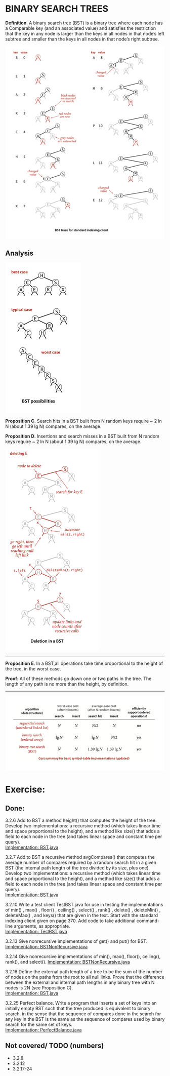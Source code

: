 # BINARY SEARCH TREES

**Definition**. A binary search tree (BST) is a binary tree where
each node has a Comparable key (and an associated value) and
satisfies the restriction that the key in any node is larger than
the keys in all nodes in that node’s left subtree and smaller
than the keys in all nodes in that node’s right subtree.

![img.png](../../resources/BST_trace.png)

## Analysis

![img.png](../../resources/BST_posibilities.png)

**Proposition C**. Search hits in a BST built from N random keys
require ~ 2 ln N (about 1.39 lg N) compares, on the average.

**Proposition D**. Insertions and search misses in a BST built from N
random keys require ~ 2 ln N (about 1.39 lg N) compares,
on the average.

![img.png](../../resources/deletion_in_BST.png)

___
**Proposition E**. In a BST,all operations take time proportional to
the height of the tree, in the worst case.

**Proof**: All of these methods go down one or two paths in the tree.
The length of any path is no more than the height, by definition.
***

![img.png](../../resources/BST_summary.png)

# Exercise:

## Done:

3.2.6 Add to BST a method height() that computes the height of the
tree. Develop two implementations: a recursive method (which takes
linear time and space proportional to the height), and a method
like size() that adds a field to each node in the tree (and takes
linear space and constant time per query).  
[Implementation: BST.java](./BST.java)

3.2.7 Add to BST a recursive method avgCompares() that computes the average number of
compares required by a random search hit in a given BST (the internal path length of the
tree divided by its size, plus one). Develop two implementations: a recursive method
(which takes linear time and space proportional to the height), and a method like size()
that adds a field to each node in the tree (and takes linear space and constant time per query).  
[Implementation: BST.java](./BST.java)

3.2.10 Write a test client TestBST.java for use in testing the implementations of
min() , max() , floor() , ceiling() , select() , rank() , delete() , deleteMin() ,
deleteMax() , and keys() that are given in the text. Start with the standard indexing
client given on page 370. Add code to take additional command-line arguments, as appropriate.  
[Implementation: TestBST.java](./exercises/TestBST.java)

3.2.13 Give nonrecursive implementations of get() and put() for BST.  
[Implementation: BSTNonRecursive.java](./BSTNonRecursive.java)

3.2.14 Give nonrecursive implementations of min(), max(), floor(), ceiling(), rank(), and select().
[Implementation: BSTNonRecursive.java](./BSTNonRecursive.java)

3.2.16 Define the external path length of a tree to be the sum of the number of nodes on
the paths from the root to all null links. Prove that the difference between the external
and internal path lengths in any binary tree with N nodes is 2N (see Proposition C).  
[Implementation: BST.java](./BST.java)

3.2.25 Perfect balance. Write a program that inserts a set of keys into an initially empty
BST such that the tree produced is equivalent to binary search, in the sense that the
sequence of compares done in the search for any key in the BST is the same as the sequence
of compares used by binary search for the same set of keys.  
[Implementation: PerfectBalance.java](./creative/PerfectBalance.java)

## Not covered/ TODO (numbers)

- 3.2.8
- 3.2.12
- 3.2.17-24
